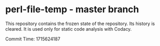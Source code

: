 # perl-file-temp - master branch

This repository contains the frozen state of the repository.
Its history is cleared. It is used only for static code
analysis with Codacy.

Commit Time: 1715624187